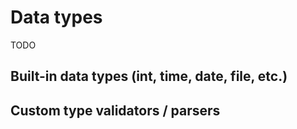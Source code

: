 # Data types

TODO

## Built-in data types (int, time, date, file, etc.)

## Custom type validators / parsers